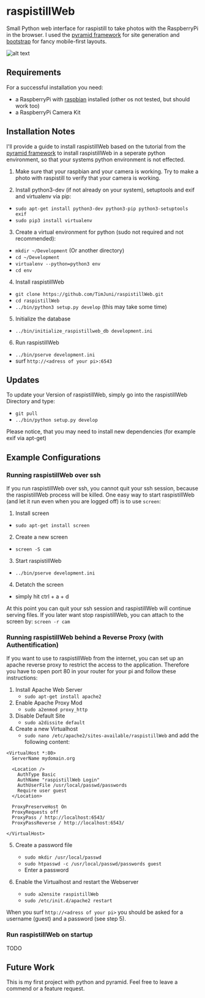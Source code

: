 # raspistillWeb

Small Python web interface for raspistill to take photos with the RaspberryPi in the browser. I used the [pyramid framework](http://www.pylonsproject.org/) for site generation and [bootstrap](http://getbootstrap.com/) for fancy mobile-first layouts. 

![alt text](https://raw.github.com/TimJuni/raspistillWeb/master/raspistillweb/pictures/preview.jpg "raspistillWeb preview")

## Requirements

For a successful installation you need:
* a RaspberryPi with [raspbian](http://www.raspbian.org) installed (other os not tested, but should work too)
* a RaspberryPi Camera Kit

## Installation Notes

I'll provide a guide to install raspistillWeb based on the tutorial from the [pyramid framework](http://docs.pylonsproject.org/projects/pyramid/en/1.4-branch/narr/install.html) to install raspistillWeb in a seperate python environment, so that your systems python environment is not effected.

1. Make sure that your raspbian and your camera is working. Try to make a photo with raspistill to verify that your camera is working. 

2. Install python3-dev (if not already on your system), setuptools and exif and virtualenv via pip:
  * `sudo apt-get install python3-dev python3-pip python3-setuptools exif`
  * `sudo pip3 install virtualenv`

3. Create a virtual environment for python (sudo not required and not recommended):
  * `mkdir ~/Development` (Or another directory)
  * `cd ~/Development`
  * `virtualenv --python=python3 env`
  * `cd env`

4. Install raspistillWeb
  * `git clone https://github.com/TimJuni/raspistillWeb.git`
  * `cd raspistillWeb`
  * `../bin/python3 setup.py develop` (this may take some time)

5. Initialize the database
  * `../bin/initialize_raspistillweb_db development.ini`

6. Run raspistillWeb
  * `../bin/pserve development.ini`
  * surf `http://<adress of your pi>:6543`

## Updates
To update your Version of raspistillWeb, simply go into the raspistillWeb Directory and type:
  * `git pull`
  * `../bin/python setup.py develop`

Please notice, that you may need to install new dependencies (for example exif via apt-get)

## Example Configurations

### Running raspistillWeb over ssh
If you run raspistillWeb over ssh, you cannot quit your ssh session, because the raspistillWeb process will be killed. One easy way to start raspistillWeb (and let it run even when you are logged off) is to use `screen`:

1. Install screen
  * `sudo apt-get install screen`
2. Create a new screen
  * `screen -S cam`
3. Start raspistillWeb
  * `../bin/pserve development.ini`
4. Detatch the screen
  * simply hit ctrl + a + d 

At this point you can quit your ssh session and raspistillWeb will continue serving files. If you later want stop raspistillWeb, you can attach to the screen by: `screen -r cam`

### Running raspistillWeb behind a Reverse Proxy (with Authentification)
If you want to use to raspistillWeb from the internet, you can set up an apache reverse proxy to restrict the access to the application. Therefore you have to open port 80 in your router for your pi and follow these instructions:


1. Install Apache Web Server
    * `sudo apt-get install apache2`
2. Enable Apache Proxy Mod
    * `sudo a2enmod proxy_http`
3. Disable Default Site
    * `sudo a2dissite default`
4. Create a new Virtualhost
    * `sudo nano /etc/apache2/sites-available/raspistillWeb` and add the following content:
    
   
```
<VirtualHost *:80>
  ServerName mydomain.org
 
  <Location />
    AuthType Basic
    AuthName "raspistillWeb Login"
    AuthUserFile /usr/local/passwd/passwords
    Require user guest
  </Location>

  ProxyPreserveHost On
  ProxyRequests off
  ProxyPass / http://localhost:6543/
  ProxyPassReverse / http://localhost:6543/
 
</VirtualHost>
``` 

5. Create a password file
    * `sudo mkdir /usr/local/passwd`
    * `sudo htpasswd -c /usr/local/passwd/passwords guest`
    * Enter a password
    
6. Enable the Virtualhost and restart the Webserver
    * `sudo a2ensite raspistillWeb`
    * `sudo /etc/init.d/apache2 restart`
    
When you surf `http://<adress of your pi>` you should be asked for a username (guest) and a password (see step 5). 

### Run raspistillWeb on startup
TODO

## Future Work
This is my first project with python and pyramid. Feel free to leave a commend or a feature request.
